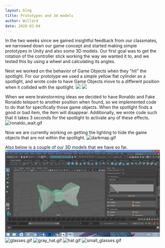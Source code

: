 ```yaml
---
layout: blog
title: Prototypes and 3d models
author: Willard
date: 2020-03-04
---
```


In the two weeks since we gained insightful feedback from our classmates, we narrowed down our game concept and started making simple prototypes in Unity and also some 3D models. Our first goal was to get the rotation of the controller stick working the way we wanted it to, and we tested this by using a wheel and calculating its angles. 


Next we worked on the behavior of Game Objects when they "hit" the spotlight. For our prototype we used a simple yellow flat cylinder as a spotlight, and wrote code to have Game Objects move to a different position when it collided with the spotlight.
<img src='{{site.baseurl}}/assets/unity_screenshots/detection.gif' class='img'>
<img src='{{site.baseurl}}/assets/unity_screenshots/detection2.gif' class='img'>

When we were brainstorming ideas we decided to have Ronaldo and Fake Ronaldo teleport to another position when found, so we implemented code to do that for specifically those game objects. When the spotlight finds a good or bad item, the item will disappear. Additionally, we wrote code such that it takes 3 seconds for the spotlight to activate any of these effects. 
![ronaldo_wait.gif](../../assets/unity_screenshots/ronaldo_wait.gif)

Now we are currently working on getting the lighting to hide the game objects that are not within the spotlight.
![darkmap.gif](../../assets/unity_screenshots/darkmap.gif)

Also below is a couple of our 3D models that we have so far.
![bowtie.gif](assets/3dmodels/bowtie.png)
![glasses.gif](../../assets/3dmodels/glasses.png)
![gray_hat.gif](../../assets/3dmodels/gray_hat.png)
![hat.gif](../../assets/3dmodels/hat.png)
![small_glasses.gif](../../assets/3dmodels/small_glasses.png)

